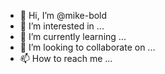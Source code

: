 - 👋 Hi, I’m @mike-bold
- 👀 I’m interested in ...
- 🌱 I’m currently learning ...
- 💞️ I’m looking to collaborate on ...
- 📫 How to reach me ...

<!---
mike-bold/mike-bold is a ✨ special ✨ repository because its `README.md` (this file) appears on your GitHub profile.
You can click the Preview link to take a look at your changes.
--->
